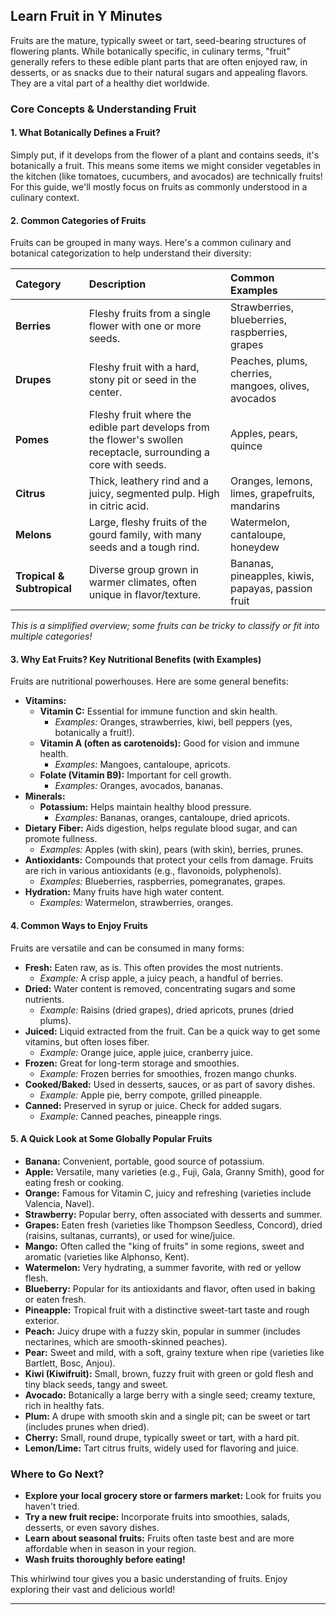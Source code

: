 ## Learn Fruit in Y Minutes

Fruits are the mature, typically sweet or tart, seed-bearing structures of flowering plants. While botanically specific, in culinary terms, "fruit" generally refers to these edible plant parts that are often enjoyed raw, in desserts, or as snacks due to their natural sugars and appealing flavors. They are a vital part of a healthy diet worldwide.

### Core Concepts & Understanding Fruit

#### 1. What Botanically Defines a Fruit?

Simply put, if it develops from the flower of a plant and contains seeds, it's botanically a fruit. This means some items we might consider vegetables in the kitchen (like tomatoes, cucumbers, and avocados) are technically fruits! For this guide, we'll mostly focus on fruits as commonly understood in a culinary context.

#### 2. Common Categories of Fruits

Fruits can be grouped in many ways. Here's a common culinary and botanical categorization to help understand their diversity:

| Category        | Description                                                                 | Common Examples                                   |
| :-------------- | :-------------------------------------------------------------------------- | :------------------------------------------------ |
| **Berries**     | Fleshy fruits from a single flower with one or more seeds.                  | Strawberries, blueberries, raspberries, grapes      |
| **Drupes**      | Fleshy fruit with a hard, stony pit or seed in the center.                  | Peaches, plums, cherries, mangoes, olives, avocados |
| **Pomes**       | Fleshy fruit where the edible part develops from the flower's swollen receptacle, surrounding a core with seeds. | Apples, pears, quince                             |
| **Citrus**      | Thick, leathery rind and a juicy, segmented pulp. High in citric acid.      | Oranges, lemons, limes, grapefruits, mandarins    |
| **Melons**      | Large, fleshy fruits of the gourd family, with many seeds and a tough rind. | Watermelon, cantaloupe, honeydew                  |
| **Tropical & Subtropical** | Diverse group grown in warmer climates, often unique in flavor/texture. | Bananas, pineapples, kiwis, papayas, passion fruit |

*This is a simplified overview; some fruits can be tricky to classify or fit into multiple categories!*

#### 3. Why Eat Fruits? Key Nutritional Benefits (with Examples)

Fruits are nutritional powerhouses. Here are some general benefits:

*   **Vitamins:**
    *   **Vitamin C:** Essential for immune function and skin health.
        *   *Examples:* Oranges, strawberries, kiwi, bell peppers (yes, botanically a fruit!).
    *   **Vitamin A (often as carotenoids):** Good for vision and immune health.
        *   *Examples:* Mangoes, cantaloupe, apricots.
    *   **Folate (Vitamin B9):** Important for cell growth.
        *   *Examples:* Oranges, avocados, bananas.
*   **Minerals:**
    *   **Potassium:** Helps maintain healthy blood pressure.
        *   *Examples:* Bananas, oranges, cantaloupe, dried apricots.
*   **Dietary Fiber:** Aids digestion, helps regulate blood sugar, and can promote fullness.
    *   *Examples:* Apples (with skin), pears (with skin), berries, prunes.
*   **Antioxidants:** Compounds that protect your cells from damage. Fruits are rich in various antioxidants (e.g., flavonoids, polyphenols).
    *   *Examples:* Blueberries, raspberries, pomegranates, grapes.
*   **Hydration:** Many fruits have high water content.
    *   *Examples:* Watermelon, strawberries, oranges.

#### 4. Common Ways to Enjoy Fruits

Fruits are versatile and can be consumed in many forms:

*   **Fresh:** Eaten raw, as is. This often provides the most nutrients.
    *   *Example:* A crisp apple, a juicy peach, a handful of berries.
*   **Dried:** Water content is removed, concentrating sugars and some nutrients.
    *   *Example:* Raisins (dried grapes), dried apricots, prunes (dried plums).
*   **Juiced:** Liquid extracted from the fruit. Can be a quick way to get some vitamins, but often loses fiber.
    *   *Example:* Orange juice, apple juice, cranberry juice.
*   **Frozen:** Great for long-term storage and smoothies.
    *   *Example:* Frozen berries for smoothies, frozen mango chunks.
*   **Cooked/Baked:** Used in desserts, sauces, or as part of savory dishes.
    *   *Example:* Apple pie, berry compote, grilled pineapple.
*   **Canned:** Preserved in syrup or juice. Check for added sugars.
    *   *Example:* Canned peaches, pineapple rings.

#### 5. A Quick Look at Some Globally Popular Fruits

*   **Banana:** Convenient, portable, good source of potassium.
*   **Apple:** Versatile, many varieties (e.g., Fuji, Gala, Granny Smith), good for eating fresh or cooking.
*   **Orange:** Famous for Vitamin C, juicy and refreshing (varieties include Valencia, Navel).
*   **Strawberry:** Popular berry, often associated with desserts and summer.
*   **Grapes:** Eaten fresh (varieties like Thompson Seedless, Concord), dried (raisins, sultanas, currants), or used for wine/juice.
*   **Mango:** Often called the "king of fruits" in some regions, sweet and aromatic (varieties like Alphonso, Kent).
*   **Watermelon:** Very hydrating, a summer favorite, with red or yellow flesh.
*   **Blueberry:** Popular for its antioxidants and flavor, often used in baking or eaten fresh.
*   **Pineapple:** Tropical fruit with a distinctive sweet-tart taste and rough exterior.
*   **Peach:** Juicy drupe with a fuzzy skin, popular in summer (includes nectarines, which are smooth-skinned peaches).
*   **Pear:** Sweet and mild, with a soft, grainy texture when ripe (varieties like Bartlett, Bosc, Anjou).
*   **Kiwi (Kiwifruit):** Small, brown, fuzzy fruit with green or gold flesh and tiny black seeds, tangy and sweet.
*   **Avocado:** Botanically a large berry with a single seed; creamy texture, rich in healthy fats.
*   **Plum:** A drupe with smooth skin and a single pit; can be sweet or tart (includes prunes when dried).
*   **Cherry:** Small, round drupe, typically sweet or tart, with a hard pit.
*   **Lemon/Lime:** Tart citrus fruits, widely used for flavoring and juice.

### Where to Go Next?

*   **Explore your local grocery store or farmers market:** Look for fruits you haven't tried.
*   **Try a new fruit recipe:** Incorporate fruits into smoothies, salads, desserts, or even savory dishes.
*   **Learn about seasonal fruits:** Fruits often taste best and are more affordable when in season in your region.
*   **Wash fruits thoroughly before eating!**

This whirlwind tour gives you a basic understanding of fruits. Enjoy exploring their vast and delicious world!

--- 